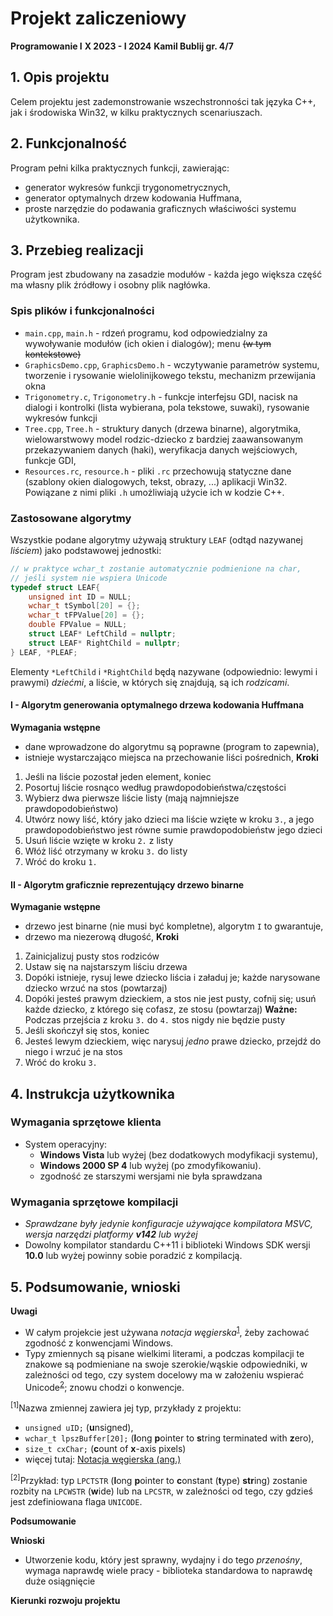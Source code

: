 # Projekt zaliczeniowy
**Programowanie I**
**X 2023 - I 2024**
**Kamil Bublij gr. 4/7**

## 1. Opis projektu
Celem projektu jest zademonstrowanie wszechstronności tak języka C++, jak i środowiska Win32, w kilku praktycznych scenariuszach.

## 2. Funkcjonalność
Program pełni kilka praktycznych funkcji, zawierając:
- generator wykresów funkcji trygonometrycznych,
- generator optymalnych drzew kodowania Huffmana,
- proste narzędzie do podawania graficznych właściwości systemu użytkownika.

## 3. Przebieg realizacji
Program jest zbudowany na zasadzie modułów - każda jego większa część ma własny plik źródłowy i osobny plik nagłówka.
### Spis plików i funkcjonalności
- `main.cpp`, `main.h` - rdzeń programu, kod odpowiedzialny za wywoływanie modułów (ich okien i dialogów); menu <s>(w tym kontekstowe)</s>
- `GraphicsDemo.cpp`, `GraphicsDemo.h` - wczytywanie parametrów systemu, tworzenie i rysowanie wielolinijkowego tekstu, mechanizm przewijania okna
-  `Trigonometry.c`, `Trigonometry.h` - funkcje interfejsu GDI, nacisk na dialogi i kontrolki (lista wybierana, pola tekstowe, suwaki), rysowanie wykresów funkcji
-  `Tree.cpp`, `Tree.h` - struktury danych (drzewa binarne), algorytmika, wielowarstwowy model rodzic-dziecko z bardziej zaawansowanym przekazywaniem danych (haki), weryfikacja danych wejściowych, funkcje GDI,
- `Resources.rc`, `resource.h` - pliki `.rc` przechowują statyczne dane (szablony okien dialogowych, tekst, obrazy, ...) aplikacji Win32. Powiązane z nimi pliki `.h` umożliwiają użycie ich w kodzie C++.

### Zastosowane algorytmy
Wszystkie podane algorytmy używają struktury `LEAF` (odtąd nazywanej *liściem*) jako podstawowej jednostki:
```cpp
// w praktyce wchar_t zostanie automatycznie podmienione na char,
// jeśli system nie wspiera Unicode
typedef struct LEAF{ 
    unsigned int ID = NULL; 
	wchar_t tSymbol[20] = {};
	wchar_t tFPValue[20] = {};
	double FPValue = NULL;
	struct LEAF* LeftChild = nullptr;
	struct LEAF* RightChild = nullptr;
} LEAF, *PLEAF;
```
Elementy `*LeftChild` i `*RightChild` będą nazywane (odpowiednio: lewymi i prawymi) *dziećmi*, a liście, w których się znajdują, są ich *rodzicami*.
#### I - Algorytm generowania optymalnego drzewa kodowania Huffmana
**Wymagania wstępne**
- dane wprowadzone do algorytmu są poprawne (program to zapewnia),
- istnieje wystarczająco miejsca na przechowanie liści pośrednich,
**Kroki**  
1.  Jeśli na liście pozostał jeden element, koniec
2.  Posortuj liście rosnąco według prawdopodobieństwa/częstości
3.  Wybierz dwa pierwsze liście listy (mają najmniejsze prawdopodobieństwo)
4.  Utwórz nowy liść, który jako dzieci ma liście wzięte w kroku `3.`,
    a jego prawdopodobieństwo jest równe sumie prawdopodobieństw 
    jego dzieci
5.  Usuń liście wzięte w kroku `2.` z listy
6.  Włóż liść otrzymany w kroku `3.` do listy
7.  Wróć do kroku `1.`

#### II -  Algorytm graficznie reprezentujący drzewo binarne
**Wymaganie wstępne**
- drzewo jest binarne (nie musi być kompletne), algorytm `I` to gwarantuje,
- drzewo ma niezerową długość,
**Kroki**
1. Zainicjalizuj pusty stos rodziców
2. Ustaw się na najstarszym liściu drzewa
3. Dopóki istnieje, rysuj lewe dziecko liścia i załaduj je; każde narysowane dziecko wrzuć na stos (powtarzaj)
4. Dopóki jesteś prawym dzieckiem, a stos nie jest pusty, cofnij się; usuń każde dziecko, z którego się cofasz, ze stosu (powtarzaj)
**Ważne:** Podczas przejścia z kroku `3.` do `4.` stos nigdy nie będzie pusty
5. Jeśli skończył się stos, koniec
6. Jesteś lewym dzieckiem, więc narysuj *jedno* prawe dziecko, przejdź do niego i wrzuć je na stos
7. Wróć do kroku `3.`

## 4. Instrukcja użytkownika
### Wymagania sprzętowe klienta
- System operacyjny:
  - **Windows Vista** lub wyżej (bez dodatkowych modyfikacji systemu),
  - **Windows 2000 SP 4** lub wyżej (po zmodyfikowaniu).
  - zgodność ze starszymi wersjami nie była sprawdzana
### Wymagania sprzętowe kompilacji
  - *Sprawdzane były jedynie konfiguracje używające kompilatora MSVC, wersja narzędzi platformy **v142** lub wyżej*
  - Dowolny kompilator standardu C++11 i biblioteki Windows SDK wersji **10.0** lub wyżej powinny sobie poradzić z kompilacją.


## 5. Podsumowanie, wnioski 
**Uwagi**
- W całym projekcie jest używana *notacja węgierska*<sup>[1](#hungarian)</sup>, żeby zachować zgodność z konwencjami Windows.
- Typy zmiennych są pisane wielkimi literami, a podczas kompilacji te znakowe są podmieniane na swoje szerokie/wąskie odpowiedniki, w zależności od tego, czy system docelowy ma w założeniu wspierać Unicode<sup>[2](#macro-types)</sup>; znowu chodzi o konwencje.

<sup id="hungarian">[1]</sup>Nazwa zmiennej zawiera jej typ, przykłady z projektu:
- `unsigned uID;` (**u**nsigned),
- `wchar_t lpszBuffer[20];` (**l**ong **p**ointer to **s**tring terminated with **z**ero),
- `size_t cxChar;` (**c**ount of **x**-axis pixels)
- więcej tutaj: [Notacja węgierska (ang.)](https://en.wikipedia.org/wiki/Hungarian_notation)

<sup id="macro_types">[2]</sup>Przykład: typ `LPCTSTR` (**l**ong **p**ointer to **c**onstant (**t**ype) **str**ing) zostanie rozbity na `LPCWSTR` (**w**ide) lub na `LPCSTR`, w zależności od tego, czy gdzieś jest zdefiniowana flaga `UNICODE`.

**Podsumowanie**


**Wnioski**
- Utworzenie kodu, który jest sprawny, wydajny i do tego *przenośny*, wymaga naprawdę wiele pracy - biblioteka standardowa to naprawdę duże osiągnięcie

**Kierunki rozwoju projektu**